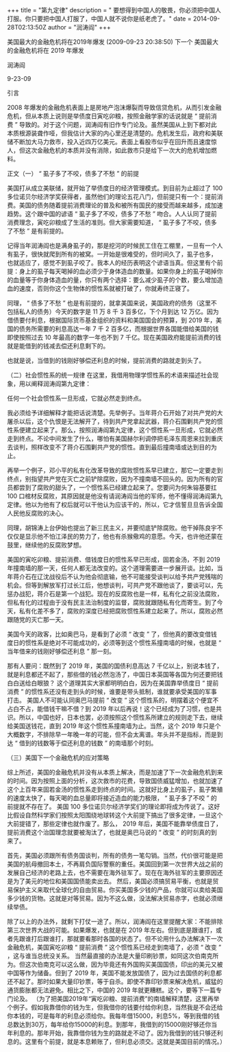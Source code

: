 +++
title = "第九定律"
description = " 要想得到中国人的敬畏，你必须把中国人打服。你只要把中国人打服了，中国人就不说你是纸老虎了。"
date = 2014-09-28T02:13:50Z
author = "润涛阎"
+++

美国最大的金融危机将在2019年爆发 (2009-09-23 20:38:50) 下一个
美国最大的金融危机将在 2019 年爆发 

润涛阎 

9-23-09


引言 

2008 年爆发的金融危机表面上是房地产泡沫爆裂而导致信贷危机，从而引发金融危机，但从本质上说则是举债度日寅吃卯粮，按照金融学家的话说就是 “ 提前消费 ” 导致的。对于这个问题，润涛阎有旧作专门论及。虽然美国从上到下都对此本质根源装聋作哑，但我估计大家的内心里还是清楚的。危机发生后，政府和美联储不断加大马力救市，投入近四万亿美元。表面上看股市似乎在回升而且速度惊人，但这次金融危机的本质并没有消除，如此救市只是给下一次大的危机增加燃料。 

正文（一） “ 虱子多了不咬，债多了不愁 ” 的前提 

美国打从成立美联储，就开始了举债度日的经济管理模式。到目前为止超过了 100 多位诺贝尔经济学奖获得者，虽然他们的理论五花八门，但前提只有一个：提前消费。美国的债务随着提前消费理论的普及和被所有国民的接受而越来越多，成加速趋势。这个跟中国的谚语 “ 虱子多了不咬，债多了不愁 ” 吻合。人人认同了提前消费理念，寅吃卯粮成了生活的准则。但大家需要知道， “ 虱子多了不咬，债多了不愁 ” 是有前提的。 

记得当年润涛阎也是满身虱子的，那是挖河的时候民工住在工棚里，一旦有一个人有虱子，很快就爬到所有的被窝。一开始是很难受的，但时间久了，虱子也多， 也就适应了，感觉不到虱子咬了。我本人的经历表明这个谚语当真。但这里有个前提：身上的虱子每天喝掉的血必须少于身体造血的数量。如果你身上的虱子喝掉你的血量等于你身体造血的量，你只有两个选择：要么减少虱子的个数，要么增加造血的速度，否则你这个生物体的惯性系就被打破了，你就寿终正寝了。 

同理， “ 债多了不愁 ” 也是有前提的，就拿美国来说，美国政府的债务（这里不包括私人的债务）今天的数字是 11 万 8 千 3 百多亿，下个月到达 12 万亿。因为借债要付利息，根据国际货币基金组织的资料和美国国会的预算，到 2019 年，美国的债务所需要的利息高达一年 7 千 2 百多亿，而根据世界各国能借给美国的钱即使按照过去 10 年最高的数字一年也不到 7 千亿。现在美国政府能提前消费的钱就是能借到的钱减去偿还利息剩下的。

也就是说，当借到的钱刚好够偿还利息的时候，提前消费的路就走到头了。 

（二）社会惯性系的统一规律 
在这里，我借用物理学惯性系的术语来描述社会现象，用以阐释润涛阎第九定律：

任何一个社会惯性系一旦形成，它就必然走到终点。

我必须给予详细解释才能把话说清楚。先举例子。当年蒋介石开始了对共产党的大屠杀以后，这个仇恨是无法解开了，待到共产党拿起武器，蒋介石围剿共产党的惯性系便建立起来了。那么，按照润涛阎第九定律，这个惯性系一旦形成，它就必然走到终点。不论中间发生了什么，哪怕有美国赫尔利调停把毛泽东周恩来拉到重庆去谈判，照样改变不了蒋介石围剿共产党的惯性。直到最后撞南墙或达到目的为止。
 
再举一个例子，邓小平的私有化改革导致的腐败惯性系早已建立，那它一定要走到终点，别指望共产党在灭亡之前铲除腐败，因为不撞南墙不回头的。因为所有的官员都尝到了腐败的甜头了，一个惯性系已经建立起来了。您要问为何朱镕基要扛 100 口棺材反腐败，其原因就是他没有请润涛阎当他的军师，他不懂得润涛阎第九定律。他以为他有了权后就可以干他认为应该干的，所以，它才信誓旦旦告诉全国人民他反腐败的决心。 

同理，胡锦涛上台伊始也提出了新三民主义，并要彻底铲除腐败。他干掉陈良宇不仅仅是显示他不怕江泽民的势力了，他也有杀猴儆鸡的意愿。今天，也许他还蒙在鼓里，继续他的反腐败梦想。
 
美国的寅吃卯粮、提前消费、借钱度日的惯性系早已形成，固若金汤，不到 2019 年撞南墙的那一天，任何人都无法改变的。这个道理需要进一步展开谈。比如，当年蒋介石在辽沈战役后不认为他会彻底输，他不可能接受谈判以给予共产党残喘的机会。但等到解放军打过长江后，他想谈判，可共产党不跟他谈了，要谈可以，先惩办战犯，蒋介石是第一个战犯。现在的反腐败也是一样，私有化之前没法腐败，但私有化的过程由于没有民主法治制度的监督，腐败就跟随私有化而寄生。到了今天，私有化差不多了，腐败的深度已经把腐败惯性系建立起来了。所以，腐败必然跟随党的灭亡那一天。
 
美国今天的政客，比如奥巴马，是看到了必须 “ 改变 ” 了，但他真的要改变借钱度日的惯性系是绝对不可能成功的，必须等到这个惯性系撞南墙的时候，也就是 “ 当年借来的钱刚好够偿还利息 ” 那一刻。
 
那有人要问：既然到了 2019 年，美国的国债利息高达 7 千亿以上，别说本钱了，就是利息都还不起了，那些借的钱必然泡汤了，中国日本英国等各国为何还要把钱白白送给白眼狼？ 
这个道理其实大家都明明白白，因为在美国靠举债度日 “ 提前消费 ” 的惯性系还没有走到头的时候，谁要是带头抵制，谁就要承受美国的军事打击。 
美国人不可能认同奥巴马提前 “ 改变 ” 这个惯性系的，明摆着这个便宜不占白不占，能借钱干嘛不借？到 2019 年以后再说！这个已经成为了习惯，也是共识。所以，中国也好，日本也罢，必须按照这个惯性系所建立的规则走下去，继续给美国送钱花，直到 2019 年这个惯性系撞南墙为止。当然，这个 2019 年只是个大概数字，不排除早一年晚一年的可能，但不会太离谱。年头并不是指标，而是到达 “ 借到的钱数等于偿还利息的钱数 ” 的南墙那个时刻。 

（三）美国下一个金融危机的应对策略
 
综上所述，美国的金融危机并没有从本质上解决，而是加速了下一次金融危机到来的时间。因为按照上面的分析，这次救市的花费，导致国债威猛增加，也就加速了这个上百年来固若金汤的惯性系走到终点的时间。这就好比身上的虱子，虱子繁殖的速度太快了，每天喝的血总量即将接近造血的能力极限， “ 虱子多了不咬 ” 的前提就不存在了。 
美国 100 多位诺贝尔经济学奖们的理论即将成为传说了。这好比假设自然科学家们按照太阳围绕地球转这个大前提下搞出了很多定律，一旦这个大前提错了，那些定律也就作废了。那么， 2019 年后，美国不能靠举债度日了，提前消费这个治国理念就要被淘汰了，也就是奥巴马说的 “ 改变 ” 的时刻真的到来了。 

首先，美国必须跟所有债务国谈判，所有的债务一笔勾销。当然，代价很可能是把美国的航母撤回本土，不再肩负国际警察的重任。美国回到第一次世界大战之前的发展自己经济的老路上去，也不需要在海外驻军了。现在在海外驻军的主要原因还是为了美元的地位和美国国债能卖出去。 
然后，美国必须搞贸易平衡，也就是贸易保护主义来取代全球化的自由贸易。你买美国多少钱的产品，你就可以卖给美国多少钱的货物。这就是对等贸易。因为不这么做，没法解决贸易赤字，也就必须继续举债。 

除了以上的办法外，就剩下打仗一途了。所以，润涛阎在这里提醒大家：不能排除第三次世界大战的可能。如果爆发，也就是在 2019 年左右。但到底是跟谁打，或者先跟谁打后跟谁打，那就要看那时各国的状态了。但不论用什么办法解决下一次金融危机，美国寅吃卯粮 “ 提前消费 ” 这个惯性系已经走到南墙了，必须 “ 改变 ” ，这与谁当总统没关系。 
当然最直接的办法是大量印刷钞票，如同这次伯南克所为。但这次伯南克可以这么做，因为毕竟还有外国购买美国国债，印出的美元又被中国等作为储备。但到了 2019 年，美国不能发放国债了，因为过去国债的利息都还不起了。那时如果大量印钞票，等于自杀。即使不靠印钞票来解决危机，威猛的通货膨胀都无法避免。相比之下，中国的 2019 年就更糟糕。这个，要等下一篇专门论及。
（为了把美国2019年“寅吃卯粮、提前消费”的南墙解释清楚，这里再举个例子。假如我靠借你的钱为生，但我借你的钱要付给你利息，当然我是不会还给你本钱的，可是每年的利息必须给你。我每年借15000，利息5%，等到我借的钱总数达到30万，每年给你15000的利息。到那年，我借到的15000刚好够还你当年利息的。那年开始，我靠借你钱为生的路就走不动了。因为我借到的钱只够还利息的。这里有个前提，就是本息赖账了，但利息必须交。这就是美国目前的情况。）
